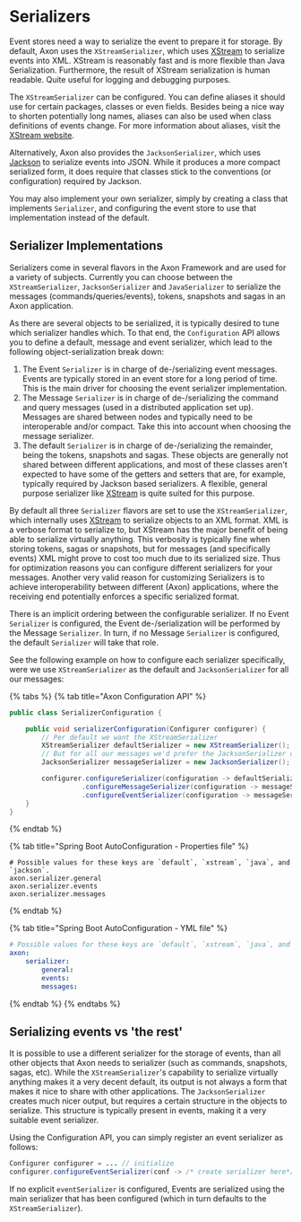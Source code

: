 # Serializers

Event stores need a way to serialize the event to prepare it for storage. 
By default, Axon uses the `XStreamSerializer`, which uses [XStream](http://x-stream.github.io/) to serialize events into XML. 
XStream is reasonably fast and is more flexible than Java Serialization. 
Furthermore, the result of XStream serialization is human readable. Quite useful for logging and debugging purposes.

The `XStreamSerializer` can be configured. 
You can define aliases it should use for certain packages, classes or even fields. 
Besides being a nice way to shorten potentially long names, aliases can also be used when class definitions of events change. 
For more information about aliases, visit the [XStream website](http://x-stream.github.io/).

Alternatively, Axon also provides the `JacksonSerializer`,
 which uses [Jackson](https://github.com/FasterXML/jackson) to serialize events into JSON. 
While it produces a more compact serialized form,
 it does require that classes stick to the conventions \(or configuration\) required by Jackson.

You may also implement your own serializer, simply by creating a class that implements `Serializer`,
 and configuring the event store to use that implementation instead of the default.

## Serializer Implementations

Serializers come in several flavors in the Axon Framework and are used for a variety of subjects. 
Currently you can choose between the `XStreamSerializer`,
 `JacksonSerializer` and `JavaSerializer` to serialize the messages \(commands/queries/events\), tokens,
  snapshots and sagas in an Axon application.

As there are several objects to be serialized, it is typically desired to tune which serializer handles which. 
To that end, the `Configuration` API allows you to define a default, message and event serializer,
 which lead to the following object-serialization break down:

1. The Event `Serializer` is in charge of de-/serializing event messages. 
Events are typically stored in an event store for a long period of time. 
This is the main driver for choosing the event serializer implementation.
2. The Message `Serializer` is in charge of de-/serializing the command and query messages
 \(used in a distributed application set up\). 
Messages are shared between nodes and typically need to be interoperable and/or compact. 
Take this into account when choosing the message serializer. 
3. The default `Serializer` is in charge of de-/serializing the remainder, being the tokens, snapshots and sagas. 
These objects are generally not shared between different applications,
 and most of these classes aren't expected to have some of the getters and setters that are, for example,
 typically required by Jackson based serializers. 
A flexible, general purpose serializer like [XStream](http://x-stream.github.io/) is quite suited for this purpose.

By default all three `Serializer` flavors are set to use the `XStreamSerializer`,
 which internally uses [XStream](http://x-stream.github.io/) to serialize objects to an XML format. 
XML is a verbose format to serialize to, but XStream has the major benefit of being able to serialize virtually anything. 
This verbosity is typically fine when storing tokens, sagas or snapshots,
 but for messages \(and specifically events\) XML might prove to cost too much due to its serialized size. 
Thus for optimization reasons you can configure different serializers for your messages. 
Another very valid reason for customizing Serializers is to achieve interoperability between different \(Axon\) applications,
 where the receiving end potentially enforces a specific serialized format.

There is an implicit ordering between the configurable serializer. 
If no Event `Serializer` is configured, the Event de-/serialization will be performed by the Message `Serializer`. 
In turn, if no Message `Serializer` is configured, the default `Serializer` will take that role.

See the following example on how to configure each serializer specifically,
 were we use `XStreamSerializer` as the default and `JacksonSerializer` for all our messages:

{% tabs %}
{% tab title="Axon Configuration API" %}
```java
public class SerializerConfiguration {

    public void serializerConfiguration(Configurer configurer) {
        // Per default we want the XStreamSerializer
        XStreamSerializer defaultSerializer = new XStreamSerializer();
        // But for all our messages we'd prefer the JacksonSerializer due to JSON its smaller format
        JacksonSerializer messageSerializer = new JacksonSerializer();

        configurer.configureSerializer(configuration -> defaultSerializer)
                  .configureMessageSerializer(configuration -> messageSerializer)
                  .configureEventSerializer(configuration -> messageSerializer);
    }
}
```
{% endtab %}

{% tab title="Spring Boot AutoConfiguration - Properties file" %}
```text
# Possible values for these keys are `default`, `xstream`, `java`, and `jackson`.
axon.serializer.general
axon.serializer.events
axon.serializer.messages
```
{% endtab %}

{% tab title="Spring Boot AutoConfiguration - YML file" %}
```yaml
# Possible values for these keys are `default`, `xstream`, `java`, and `jackson`.
axon:
    serializer:
        general: 
        events: 
        messages:
```
{% endtab %}
{% endtabs %}

## Serializing events vs 'the rest'

It is possible to use a different serializer for the storage of events,
 than all other objects that Axon needs to serializer \(such as commands, snapshots, sagas, etc\). 
While the `XStreamSerializer`'s capability to serialize virtually anything makes it a very decent default,
 its output is not always a form that makes it nice to share with other applications. 
The `JacksonSerializer` creates much nicer output, but requires a certain structure in the objects to serialize. 
This structure is typically present in events, making it a very suitable event serializer.

Using the Configuration API, you can simply register an event serializer as follows:

```java
Configurer configurer = ... // initialize
configurer.configureEventSerializer(conf -> /* create serializer here*/);
```

If no explicit `eventSerializer` is configured,
 Events are serialized using the main serializer that has been configured \(which in turn defaults to the `XStreamSerializer`\).